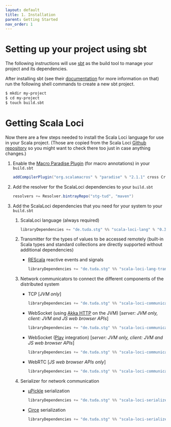 ```yaml
---
layout: default
title: 1. Installation
parent: Getting Started
nav_order: 1
---
```


# Setting up your project using sbt

The following instructions will use [sbt](https://www.scala-sbt.org) as the build tool to manage your project and its dependencies.

After installing sbt (see their [documentation](https://www.scala-sbt.org/1.x/docs/index.html) for more information on that) run the following shell commands to create a new sbt project. 

```bash
$ mkdir my-project
$ cd my-project
$ touch build.sbt
```

# Getting Scala Loci

Now there are a few steps needed to install the Scala Loci language for use in your Scala project. (Those are copied from the Scala Loci [Github repository](https://github.com/scala-loci/scala-loci) so you might want to check there too just in case anything changes.)

1. Enable the [Macro Paradise Plugin](http://docs.scala-lang.org/overviews/macros/paradise.html) (for macro annotations) in your `build.sbt`

   ```scala
   addCompilerPlugin("org.scalamacros" % "paradise" % "2.1.1" cross CrossVersion.patch)
   ```

2. Add the resolver for the ScalaLoci dependencies to your `build.sbt`

   ```scala
   resolvers += Resolver.bintrayRepo("stg-tud", "maven")
   ```

3. Add the ScalaLoci dependencies that you need for your system to your `build.sbt`

   1. ScalaLoci language (always required)

      ```scala
      libraryDependencies += "de.tuda.stg" %% "scala-loci-lang" % "0.3.0"
      ```

   2. Transmitter for the types of values to be accessed remotely
      (built-in Scala types and standard collections are directly supported without additional dependencies)

      * [REScala](http://www.rescala-lang.com/) reactive events and signals

        ```scala
        libraryDependencies += "de.tuda.stg" %% "scala-loci-lang-transmitter-rescala" % "0.3.0"
        ```

   3. Network communicators to connect the different components of the distributed system

      * TCP [*JVM only*]
  
        ```scala
        libraryDependencies += "de.tuda.stg" %% "scala-loci-communicator-tcp" % "0.3.0"
        ```

      * WebSocket (using [Akka HTTP](http://doc.akka.io/docs/akka-http/current/) on the JVM) [*server: JVM only, client: JVM and JS web browser APIs*]

        ```scala
        libraryDependencies += "de.tuda.stg" %% "scala-loci-communicator-ws-akka" % "0.3.0"
        ```

      * WebSocket ([Play](http://www.playframework.com) integration) [*server: JVM only, client: JVM and JS web browser APIs*]

        ```scala
        libraryDependencies += "de.tuda.stg" %% "scala-loci-communicator-ws-akka-play" % "0.3.0"
        ```

      * WebRTC [*JS web browser APIs only*]

        ```scala
        libraryDependencies += "de.tuda.stg" %% "scala-loci-communicator-webrtc" % "0.3.0"
        ```

   4. Serializer for network communication

      * [µPickle](http://www.lihaoyi.com/upickle/) serialization

        ```scala
        libraryDependencies += "de.tuda.stg" %% "scala-loci-serializer-upickle" % "0.3.0"
        ```

      * [Circe](http://circe.github.io/circe/) serialization

        ```scala
        libraryDependencies += "de.tuda.stg" %% "scala-loci-serializer-circe" % "0.3.0"
        ```